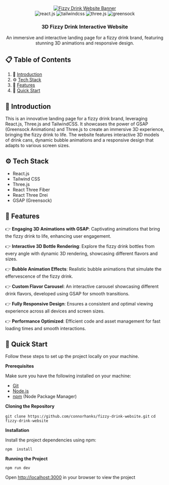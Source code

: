 <div align="center"> <br /> <a href="" target="_blank"> <img src="" alt="Fizzy Drink Website Banner"> </a> <br />  <div> <img src="https://img.shields.io/badge/-React_JS-black?style=for-the-badge&logoColor=white&logo=react&color=61DAFB" alt="react.js" />  <img src="https://img.shields.io/badge/-Tailwind_CSS-black?style=for-the-badge&logoColor=white&logo=tailwindcss&color=06B6D4" alt="tailwindcss" /> <img src="https://img.shields.io/badge/-Three_JS-black?style=for-the-badge&logoColor=white&logo=threedotjs&color=000000" alt="three.js" /> <img src="https://img.shields.io/badge/-GSAP-black?style=for-the-badge&logoColor=white&logo=greensock&color=88CE02" alt="greensock" /> </div>  <h3 align="center">3D Fizzy Drink Interactive Website</h3>  <div align="center"> An immersive and interactive landing page for a fizzy drink brand, featuring stunning 3D animations and responsive design. </div> </div>

## 📋  <a name="table">Table of Contents</a>

1.  🤖 [Introduction](www.google.com#introduction)
2.  ⚙️ [Tech Stack](www.google.com#tech-stack)
3.  🔋 [Features](www.google.com#features)
4.  🤸 [Quick Start](www.google.com#quick-start)

## <a name="introduction">🤖 Introduction</a>

This is an innovative landing page for a fizzy drink brand, leveraging React.js, Three.js and TailwindCSS. It showcases the power of GSAP (Greensock Animations) and Three.js to create an immersive 3D experience, bringing the fizzy drink to life. The website features interactive 3D models of drink cans, dynamic bubble animations and a responsive design that adapts to various screen sizes.

## <a name="tech-stack">⚙️ Tech Stack</a>

-   React.js
-   Tailwind CSS
-   Three.js
-   React Three Fiber
-   React Three Drei
-   GSAP (Greensock)

## <a name="features">🔋 Features</a>

👉 **Engaging 3D Animations with GSAP**: Captivating animations that bring the fizzy drink to life, enhancing user engagement.

👉 **Interactive 3D Bottle Rendering**: Explore the fizzy drink bottles from every angle with dynamic 3D rendering, showcasing different flavors and sizes.

👉 **Bubble Animation Effects**: Realistic bubble animations that simulate the effervescence of the fizzy drink.

👉 **Custom Flavor Carousel**: An interactive carousel showcasing different drink flavors, developed using GSAP for smooth transitions.

👉 **Fully Responsive Design**: Ensures a consistent and optimal viewing experience across all devices and screen sizes.

👉 **Performance Optimized**: Efficient code and asset management for fast loading times and smooth interactions.

## <a name="quick-start">🤸 Quick Start</a>

Follow these steps to set up the project locally on your machine.

**Prerequisites**

Make sure you have the following installed on your machine:

-   [Git](https://git-scm.com/)
-   [Node.js](https://nodejs.org/en)
-   [npm](https://www.npmjs.com/) (Node Package Manager)

**Cloning the Repository**

`git clone https://github.com/connorhanks/fizzy-drink-website.git`
`cd fizzy-drink-website` 

**Installation**

Install the project dependencies using npm:

`npm  install` 

**Running the Project**

`npm run dev` 

Open [http://localhost:3000](http://localhost:3000/) in your browser to view the project
